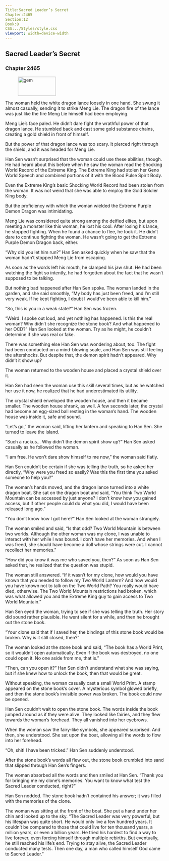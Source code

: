 ```yaml
---
Title:Sacred Leader’s Secret 
Chapter:2465 
Section:12 
Book:8 
CSS:../Styles/style.css 
viewport: width=device-width
---
```

  
## Sacred Leader’s Secret
### Chapter 2465
  
<figure>
	<img src="../Images/gem.gif" alt="gem" id="gem" width="120" height="60" />
</figure>
  

  
The woman held the white dragon lance loosely in one hand. She swung it almost casually, sending it to strike Meng Lie. The dragon fire of the lance was just like the fire Meng Lie himself had been employing.

Meng Lie’s face paled. He didn’t dare fight the wrathful power of that dragon lance. He stumbled back and cast some gold substance chains, creating a gold shield in front of himself.

But the power of that dragon lance was too scary. It pierced right through the shield, and it was headed for Meng Lie.

Han Sen wasn’t surprised that the woman could use these abilities, though. He had heard about this before when he saw the woman read the Shocking World Record of the Extreme King. The Extreme King had stolen her Geno World Speech and combined portions of it with the Blood Pulse Spirit Body.

Even the Extreme King’s basic Shocking World Record had been stolen from the woman. It was not weird that she was able to employ the Gold Soldier King body.

But the proficiency with which the woman wielded the Extreme Purple Demon Dragon was intimidating.

Meng Lie was considered quite strong among the deified elites, but upon meeting a monster like this woman, he lost his cool. After losing his lance, he stopped fighting. When he found a chance to flee, he took it. He didn’t dare to continue fighting the woman. He wasn’t going to get the Extreme Purple Demon Dragon back, either.

“Why did you let him run?” Han Sen asked quickly when he saw that the woman hadn’t stopped Meng Lie from escaping.

As soon as the words left his mouth, he clamped his jaw shut. He had been watching the fight so intently, he had forgotten about the fact that he wasn’t supposed to be talking.

But nothing bad happened after Han Sen spoke. The woman landed in the garden, and she said smoothly, “My body has just been freed, and I’m still very weak. If he kept fighting, I doubt I would’ve been able to kill him.”

“So, this is you in a weak state?” Han Sen was frozen.

“Weird. I spoke out loud, and yet nothing has happened. Is this the real woman? Why didn’t she recognize the stone book? And what happened to her OCD?” Han Sen looked at the woman. Try as he might, he couldn’t determine if she was real or fake.

There was something else Han Sen was wondering about, too. The fight had been conducted on a mind-blowing scale, and Han Sen was still feeling the aftershocks. But despite that, the demon spirit hadn’t appeared. Why didn’t it show up?

The woman returned to the wooden house and placed a crystal shield over it.

Han Sen had seen the woman use this skill several times, but as he watched her use it now, he realized that he had underestimated its utility.

The crystal shield enveloped the wooden house, and then it became smaller. The wooden house shrank, as well. A few seconds later, the crystal had become an egg-sized ball resting in the woman’s hand. The wooden house was inside it, safe and sound.

“Let’s go,” the woman said, lifting her lantern and speaking to Han Sen. She turned to leave the island.

“Such a ruckus… Why didn’t the demon spirit show up?” Han Sen asked casually as he followed the woman.

“I am free. He won’t dare show himself to me now,” the woman said flatly.

Han Sen couldn’t be certain if she was telling the truth, so he asked her directly, “Why were you freed so easily? Was this the first time you asked someone to help you?”

The woman’s hands moved, and the dragon lance turned into a white dragon boat. She sat on the dragon boat and said, “You think Two World Mountain can be accessed by just anyone? I don’t know how you gained access, but if other people could do what you did, I would have been released long ago.”

“You don’t know how I got here?” Han Sen looked at the woman strangely.

The woman smiled and said, “Is that odd? Two World Mountain is between two worlds. Although the other woman was my clone, I was unable to interact with her while I was bound. I don’t have her memories. And when I was freed, she should have become a doll whose strings were cut. I cannot recollect her memories.”

“How did you know it was me who saved you, then?” As soon as Han Sen asked that, he realized that the question was stupid.

The woman still answered. “If it wasn’t for my clone, how would you have known that you needed to follow my Two World Lantern? And how would you have known not to talk on the Two World Path? You really would have died, otherwise. The Two World Mountain restrictions had broken, which was what allowed you and the Extreme King guy to gain access to Two World Mountain.”

Han Sen eyed the woman, trying to see if she was telling the truth. Her story did sound rather plausible. He went silent for a while, and then he brought out the stone book.

“Your clone said that if I saved her, the bindings of this stone book would be broken. Why is it still closed, then?”

The woman looked at the stone book and said, “The book has a World Print, so it wouldn’t open automatically. Even if the book was destroyed, no one could open it. No one aside from me, that is.”

“Then, can you open it?” Han Sen didn’t understand what she was saying, but if she knew how to unlock the book, then that would be great.

Without speaking, the woman casually cast a small World Print. A stamp appeared on the stone book’s cover. A mysterious symbol glowed briefly, and then the stone book’s invisible power was broken. The book could now be opened.

Han Sen couldn’t wait to open the stone book. The words inside the book jumped around as if they were alive. They looked like fairies, and they flew towards the woman’s forehead. They all vanished into her eyebrows.

When the woman saw the fairy-like symbols, she appeared surprised. And then, she understood. She sat upon the boat, allowing all the words to flow into her forehead.

“Oh, shit! I have been tricked.” Han Sen suddenly understood.

After the stone book’s words all flew out, the stone book crumbled into sand that slipped through Han Sen’s fingers.

The woman absorbed all the words and then smiled at Han Sen. “Thank you for bringing me my clone’s memories. You want to know what test the Sacred Leader conducted, right?”

Han Sen nodded. The stone book hadn’t contained his answer; it was filled with the memories of the clone.

The woman was sitting at the front of the boat. She put a hand under her chin and looked up to the sky. “The Sacred Leader was very powerful, but his lifespan was quite short. He would only live a few hundred years. It couldn’t be compared to those that could live for ten thousand years, a million years, or even a billion years. He tried his hardest to find a way to live forever, even forcing himself through multiple rebirths. But eventually, he still reached his life’s end. Trying to stay alive, the Sacred Leader conducted many tests. Then one day, a man who called himself God came to Sacred Leader.”